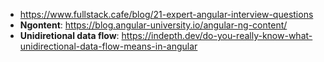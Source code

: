 * https://www.fullstack.cafe/blog/21-expert-angular-interview-questions
* **Ngontent**: https://blog.angular-university.io/angular-ng-content/
* **Unidiretional data flow**: https://indepth.dev/do-you-really-know-what-unidirectional-data-flow-means-in-angular
